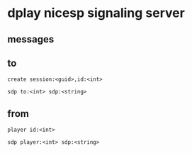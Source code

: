 # dplay nicesp signaling server

## messages

## to

`create session:<guid>,id:<int>`

`sdp to:<int> sdp:<string>`

## from

`player id:<int>`

`sdp player:<int> sdp:<string>`
